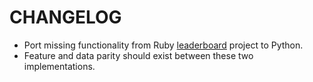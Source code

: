 # CHANGELOG

* Port missing functionality from Ruby [leaderboard](https://github.com/agoragames/leaderboard) project to Python.
* Feature and data parity should exist between these two implementations.